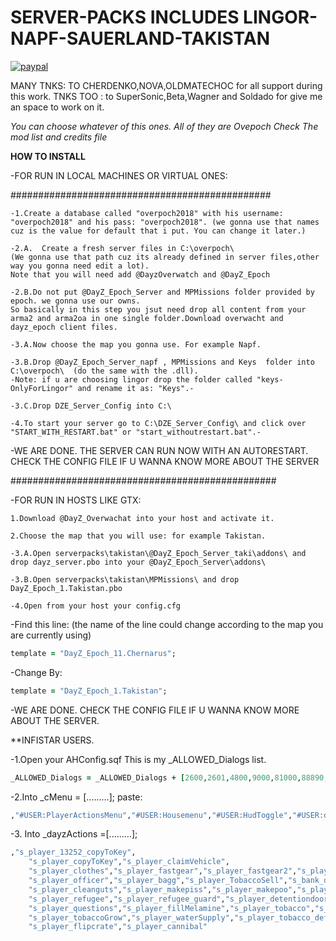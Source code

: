 # SERVER-PACKS INCLUDES LINGOR-NAPF-SAUERLAND-TAKISTAN

[![paypal](https://www.paypalobjects.com/en_US/i/btn/btn_buynowCC_LG.gif)](https://www.paypal.com/cgi-bin/webscr?cmd=_s-xclick&hosted_button_id=7H2X3TG2RLZHS)



MANY TNKS: TO CHERDENKO,NOVA,OLDMATECHOC for all support during this work. 
TNKS TOO : to SuperSonic,Beta,Wagner and Soldado for give me an space to work on it.

*You can choose whatever of this ones.*
*All of they are Ovepoch*
*Check The mod list and credits file*

**HOW TO INSTALL**

-FOR RUN IN LOCAL MACHINES OR VIRTUAL ONES:

###############################################
```
-1.Create a database called "overpoch2018" with his username: "overpoch2018" and his pass: "overpoch2018". (we gonna use that names cuz is the value for default that i put. You can change it later.)
```

```
-2.A.  Create a fresh server files in C:\overpoch\  
(We gonna use that path cuz its already defined in server files,other way you gonna need edit a lot).
Note that you will need add @DayzOverwatch and @DayZ_Epoch
```
```
-2.B.Do not put @DayZ_Epoch_Server and MPMissions folder provided by epoch. we gonna use our owns.
So basically in this step you jsut need drop all content from your arma2 and arma2oa in one single folder.Download overwacht and dayz_epoch client files.
```

```
-3.A.Now choose the map you gonna use. For example Napf.
```

```
-3.B.Drop @DayZ_Epoch_Server_napf , MPMissions and Keys  folder into C:\overpoch\  (do the same with the .dll).
-Note: if u are choosing lingor drop the folder called "keys-OnlyForLingor" and rename it as: "Keys".-
```

```
-3.C.Drop DZE_Server_Config into C:\
```

```
-4.To start your server go to C:\DZE_Server_Config\ and click over "START_WITH_RESTART.bat" or "start_withoutrestart.bat".-
```

-WE ARE DONE. THE SERVER CAN RUN NOW WITH AN AUTORESTART. CHECK THE CONFIG FILE IF U WANNA KNOW MORE ABOUT THE SERVER

################################################


-FOR RUN IN HOSTS LIKE GTX:
```
1.Download @DayZ_Overwachat into your host and activate it.
```

```
2.Choose the map that you will use: for example Takistan.
```

```
-3.A.Open serverpacks\takistan\@DayZ_Epoch_Server_taki\addons\ and drop dayz_server.pbo into your @DayZ_Epoch_Server\addons\
```

```
-3.B.Open serverpacks\takistan\MPMissions\ and drop DayZ_Epoch_1.Takistan.pbo
```

```
-4.Open from your host your config.cfg 
```
-Find this line: (the name of the line could change according to the map you are currently using) 
```ruby
template = "DayZ_Epoch_11.Chernarus";
```
-Change By:
```ruby
template = "DayZ_Epoch_1.Takistan";
```

-WE ARE DONE. CHECK THE CONFIG FILE IF U WANNA KNOW MORE ABOUT THE SERVER.



**INFISTAR USERS.

-1.Open your AHConfig.sqf
This is my _ALLOWED_Dialogs list.

```ruby
_ALLOWED_Dialogs = _ALLOWED_Dialogs + [2600,2601,4800,9000,81000,88890,20001,20002,20003,20004,20005,20006,55510,55511,55514,55515,55516,55517,55518,55519,555120,118338,118339,571113]; // adding some others from community addons
```

-2.Into _cMenu = [.........];   paste:

```ruby
,"#USER:PlayerActionsMenu","#USER:Housemenu","#USER:HudToggle","#USER:deploy","#USER:GrassToggle","#USER:SETVIEW","#USER:sounds","#USER:color","#USER:write","#USER:dance","#USER:deployweapons","#USER:Server","#USER:players","#USER:MY","#USER:adminevents","#USER:admmenu","#USER:surveillance","#USER:STATICS","#USER:USEFUL","#USER:ACTIONS","#USER:workshopMenu","#USER:xmastree","#USER:questions"
```

-3. Into _dayzActions =[.........];

```ruby
,"s_player_13252_copyToKey",
	"s_player_copyToKey","s_player_claimVehicle",
	"s_player_clothes","s_player_fastgear","s_player_fastgear2","s_player_refugeedoor","s_player_cctv","s_player_camerasys",
    "s_player_officer","s_player_bagg","s_player_TobaccoSell","s_bank_dialog1","s_player_isgambling2","s_player_zhide2",
    "s_player_cleanguts","s_player_makepiss","s_player_makepoo","s_player_box","s_player_behero","s_player_bebandit","s_player_managework","s_player_xmastree","s_player_xmas",
	"s_player_refugee","s_player_refugee_guard","s_player_detentiondoor","s_player_get_key","s_player_sisterdoor","s_player_baker","s_player_sisterdoor2",
	"s_player_questions","s_player_fillMelamine","s_player_tobacco","s_player_animals_actions","s_player_Sowtobacco",
	"s_player_tobaccoGrow","s_player_waterSupply","s_player_tobacco_def","s_player_tobacco_mer","s_player_opencrate","s_player_openViruscrate","s_player_radioON",
	"s_player_flipcrate","s_player_cannibal"
```
